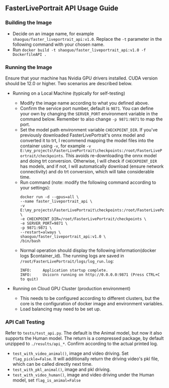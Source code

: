 ## FasterLivePortrait API Usage Guide

### Building the Image
* Decide on an image name, for example `shaoguo/faster_liveportrait_api:v1.0`. Replace the `-t` parameter in the following command with your chosen name.
* Run `docker build -t shaoguo/faster_liveportrait_api:v1.0 -f DockerfileAPI .`

### Running the Image
Ensure that your machine has Nvidia GPU drivers installed. CUDA version should be 12.0 or higher. Two scenarios are described below.

* Running on a Local Machine (typically for self-testing)
  * Modify the image name according to what you defined above.
  * Confirm the service port number, default is `9871`. You can define your own by changing the `SERVER_PORT` environment variable in the command below. Remember to also change `-p 9871:9871` to map the port.
  * Set the model path environment variable `CHECKPOINT_DIR`. If you've previously downloaded FasterLivePortrait's onnx model and converted it to trt, I recommend mapping the model files into the container using `-v`, for example `-v E:\my_projects\FasterLivePortrait\checkpoints:/root/FasterLivePortrait/checkpoints`. This avoids re-downloading the onnx model and doing trt conversion. Otherwise, I will check if `CHECKPOINT_DIR` has models, and if not, I will automatically download (ensure network connectivity) and do trt conversion, which will take considerable time.
  * Run command (note: modify the following command according to your settings):
    ```shell
    docker run -d --gpus=all \
    --name faster_liveportrait_api \
    -v E:\my_projects\FasterLivePortrait\checkpoints:/root/FasterLivePortrait/checkpoints \
    -e CHECKPOINT_DIR=/root/FasterLivePortrait/checkpoints \
    -e SERVER_PORT=9871 \
    -p 9871:9871 \
    --restart=always \
    shaoguo/faster_liveportrait_api:v1.0 \
    /bin/bash
    ```
  * Normal operation should display the following information(docker logs $container_id). The running logs are saved in `/root/FasterLivePortrait/logs/log_run.log`:
    ```shell
    INFO:     Application startup complete.
    INFO:     Uvicorn running on http://0.0.0.0:9871 (Press CTRL+C to quit)
    ```

* Running on Cloud GPU Cluster (production environment)
  * This needs to be configured according to different clusters, but the core is the configuration of docker image and environment variables.
  * Load balancing may need to be set up.

### API Call Testing
Refer to `tests/test_api.py`. The default is the Animal model, but now it also supports the Human model.
The return is a compressed package, by default unzipped to `./results/api_*`. Confirm according to the actual printed log.
* `test_with_video_animal()`, image and video driving. Set `flag_pickle=False`. It will additionally return the driving video's pkl file, which can be called directly next time.
* `test_with_pkl_animal()`, image and pkl driving.
* `test_with_video_human()`, image and video driving under the Human model, set `flag_is_animal=False`
